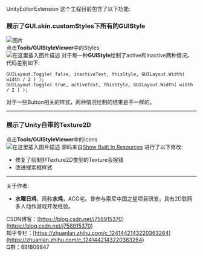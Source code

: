 UnityEditorExtension
这个工程目前包含了以下功能:
### 展示了GUI.skin.customStyles下所有的GUIStyle  

![图片](https://note.youdao.com/yws/public/resource/adfbabb5a71e5f49edece05c2c90dc98/xmlnote/28AB26BC34C94C28B2C4E0DBBC12FF66/5558)  
点击**Tools/GUIStyleViewer**中的Styles  
![在这里插入图片描述](https://img-blog.csdnimg.cn/20200517165024599.png?x-oss-process=image/watermark,type_ZmFuZ3poZW5naGVpdGk,shadow_10,text_aHR0cHM6Ly9ibG9nLmNzZG4ubmV0L2o3NTY5MTUzNzA=,size_16,color_FFFFFF,t_70#pic_center)
对于每一种**GUIStyle**绘制了active和inactive两种情况。  
代码差别如下:  
```
GUILayout.Toggle( false, inactiveText, thisStyle, GUILayout.Width( width / 2 ) );
GUILayout.Toggle( true, activeText, thisStyle, GUILayout.Width( width / 2 ) );
```
对于一些Button相关的样式，两种情况绘制的结果是不一样的。
***
### 展示了Unity自带的Texture2D  
点击**Tools/GUIStyleViewer**中的Icons     
![在这里插入图片描述](https://img-blog.csdnimg.cn/20200517233945541.jpg?x-oss-process=image/watermark,type_ZmFuZ3poZW5naGVpdGk,shadow_10,text_aHR0cHM6Ly9ibG9nLmNzZG4ubmV0L2o3NTY5MTUzNzA=,size_16,color_FFFFFF,t_70#pic_center)
源码来自[Show Built In Resources](http://wiki.unity3d.com/index.php/Show_Built_In_Resources)
进行了以下修改:
- 修复了绘制非Texture2D类型的Texture会报错
- 改进搜索框样式
***
关于作者:
- **水曜日鸡**，简称**水鸡**，ACG宅。曾参与索尼中国之星项目研发，具有2D联网多人动作游戏开发经验。

CSDN博客：[https://blog.csdn.net/j756915370](https://blog.csdn.net/j756915370)  
知乎专栏：[https://zhuanlan.zhihu.com/c_1241442143220363264](https://zhuanlan.zhihu.com/c_1241442143220363264)  
Q群：891809847
